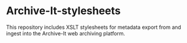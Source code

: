 Archive-It-stylesheets
======================

This repository includes XSLT stylesheets for metadata export from and ingest into the Archive-It web archiving platform.
